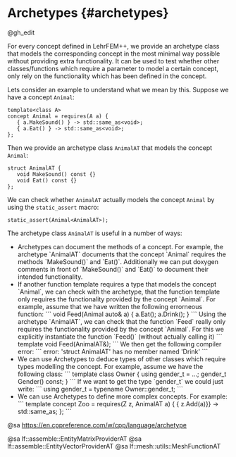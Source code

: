 # Archetypes {#archetypes}

@gh_edit

For every concept defined in LehrFEM++, we provide an archetype class that models the corresponding concept 
 in the most minimal way possible without providing extra functionality.
 It can be used to test whether other classes/functions which require a parameter to model a certain concept, 
 only rely on the functionality which has been defined in the concept.


 Lets consider an example to understand what we mean by this.
 Suppose we have a concept `Animal`:
 ```
 template<class A>
 concept Animal = requires(A a) {
    { a.MakeSound() } -> std::same_as<void>;
    { a.Eat() } -> std::same_as<void>;
 };
 ```
 
 Then we provide an archetype class `AnimalAT` that models the concept `Animal`:
 ```
struct AnimalAT {
    void MakeSound() const {}
    void Eat() const {}
};
 ```

 We can check whether `AnimalAT` actually models the concept `Animal` by using the `static_assert` macro:
 ```
 static_assert(Animal<AnimalAT>);
 ```

 The archetype class `AnimalAT` is useful in a number of ways:
 <ul>
 <li> Archetypes can document the methods of a concept. For example, the archetype `AnimalAT` documents that the concept `Animal` requires
   the methods `MakeSound()` and `Eat()`. Additionally we can put doxygen comments in front of `MakeSound()` and `Eat()` to document
   their intended functionality.
 <li> If another function template requires a type that models the concept `Animal`, we can check with the archetype, that the function 
   template only requires the functionality provided by the concept `Animal`. For example, assume that we have written the
   following errorneous function:
   ```
   void Feed(Animal auto& a) {
     a.Eat();
     a.Drink();
   }
   ```
   Using the archetype `AnimalAT`, we can check that the function `Feed` really only requires the functionality provided by the concept `Animal`.
   For this we explicitly instantiate the function `Feed()` (without actually calling it)
   ```
   template void Feed(AnimalAT&);
   ```
   We then get the following compiler error:
   ```
   error: 'struct AnimalAT' has no member named 'Drink'
   ```
<li> We can use Archetypes to deduce types of other classes which require types modelling the concept.
  For example, assume we have the following class:
  ```
  template<Animal A>
  class Owner {
    using gender_t = ...;
    gender_t Gender() const;
  }
  ```
  If we want to get the type `gender_t` we could just write:
  ```
  using gender_t = typename Owner<AnimalAT>::gender_t;
  ```
<li> We can use Archetypes to define more complex concepts. For example:
  ```
  template<class Z>
  concept Zoo = requires(Z z, AnimalAT a) {
    { z.Add(a)}} -> std::same_as<void>;
    };
  ```
</ul>

@sa https://en.cppreference.com/w/cpp/language/archetype

@sa lf::assemble::EntityMatrixProviderAT
@sa lf::assemble::EntityVectorProviderAT
@sa lf::mesh::utils::MeshFunctionAT

